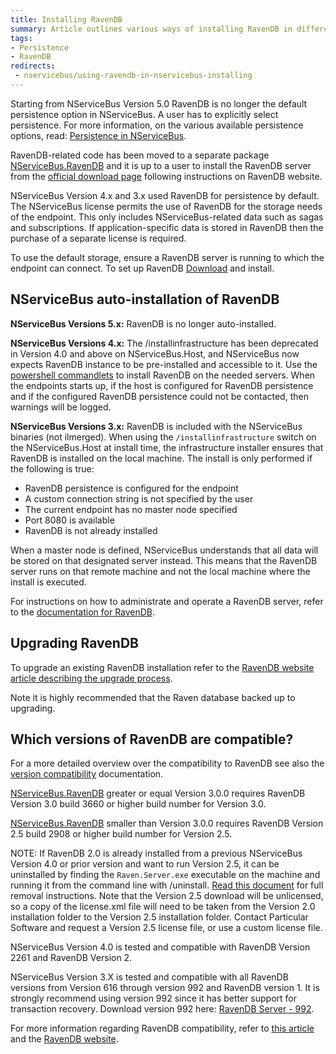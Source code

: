```yaml
---
title: Installing RavenDB
summary: Article outlines various ways of installing RavenDB in different versions of NServiceBus. As of Version 5 it is mostly obsolete due to the fact that RavenDB is no longer part of the core.
tags:
- Persistence
- RavenDB
redirects:
 - nservicebus/using-ravendb-in-nservicebus-installing
---
```


Starting from NServiceBus Version 5.0 RavenDB is no longer the default persistence option in NServiceBus. A user has to explicitly select persistence. For more information, on the various available persistence options, read: [Persistence in NServiceBus](/nservicebus/persistence/).

RavenDB-related code has been moved to a separate package  [NServiceBus.RavenDB](https://www.nuget.org/packages/NServiceBus.RavenDB) and it is up to a user to install the RavenDB server from the [official download page](http://ravendb.net/download) following instructions on RavenDB website.

NServiceBus Version 4.x and 3.x used RavenDB for persistence by default. The NServiceBus license permits the use of RavenDB for the storage needs of the endpoint. This only includes NServiceBus-related data such as sagas and subscriptions. If application-specific data is stored in RavenDB then the purchase of a separate license is required.

To use the default storage, ensure a RavenDB server is running to which the endpoint can connect. To set up RavenDB [Download](http://ravendb.net/download) and install.


## NServiceBus auto-installation of RavenDB

**NServiceBus Versions 5.x:** RavenDB is no longer auto-installed.

**NServiceBus Versions 4.x:** The /installinfrastructure has been deprecated in Version 4.0 and above on NServiceBus.Host, and NServiceBus now expects RavenDB instance to be pre-installed and accessible to it. Use the [powershell commandlets](/nservicebus/operations/management-using-powershell.md) to install RavenDB on the needed servers. When the endpoints starts up, if the host is configured for RavenDB persistence and if the configured RavenDB persistence could not be contacted, then warnings will be logged.

**NServiceBus Versions 3.x:** RavenDB is included with the NServiceBus binaries (not ilmerged). When using the `/installinfrastructure` switch on the NServiceBus.Host at install time, the infrastructure installer ensures that RavenDB is installed on the local machine. The install is only performed if the following is true:

-   RavenDB persistence is configured for the endpoint
-   A custom connection string is not specified by the user
-   The current endpoint has no master node specified
-   Port 8080 is available
-   RavenDB is not already installed

When a master node is defined, NServiceBus understands that all data will be stored on that designated server  instead. This means that the RavenDB server runs on that remote machine and not the local machine where the install is executed.

For instructions on how to administrate and operate a RavenDB server, refer to the [documentation for RavenDB](http://ravendb.net/docs/search/latest/csharp?searchTerm=server-administration).


## Upgrading RavenDB

To upgrade an existing RavenDB installation refer to the [RavenDB website article describing the upgrade process](http://ravendb.net/docs/search/latest/csharp?searchTerm=server-administration%20upgrade).

Note it is highly recommended that the Raven database backed up to upgrading.


## Which versions of RavenDB are compatible?

For a more detailed overview over the compatibility to RavenDB see also the [version compatibility](/nservicebus/ravendb/version-compatibility.md) documentation.

[NServiceBus.RavenDB](https://www.nuget.org/packages/NServiceBus.RavenDB) greater or equal Version 3.0.0 requires RavenDB Version 3.0 build 3660 or higher build number for Version 3.0.

[NServiceBus.RavenDB](https://www.nuget.org/packages/NServiceBus.RavenDB) smaller than Version 3.0.0 requires RavenDB Version 2.5 build 2908 or higher build number for Version 2.5.

NOTE: If RavenDB 2.0 is already installed from a previous NServiceBus Version 4.0 or prior version and want to run Version 2.5, it can be uninstalled by finding the `Raven.Server.exe` executable on the machine and running it from the command line with /uninstall. [Read this document](uninstalling-v4.md) for full removal instructions. Note that the Version 2.5 download will be unlicensed, so a copy of the license.xml file will need to be taken from the Version 2.0 installation folder to the Version 2.5 installation folder. Contact Particular Software and request a Version 2.5 license file, or use a custom license file.

NServiceBus Version 4.0 is tested and compatible with RavenDB Version 2261 and RavenDB Version 2.

NServiceBus Version 3.X is tested and compatible with all RavenDB versions from Version 616 through version 992 and RavenDB version 1. It is strongly recommend using version 992 since it has better support for transaction recovery. Download version 992 here: [RavenDB Server - 992](http://hibernatingrhinos.com/builds/ravendb-stable-v1.0/992).

For more information regarding RavenDB compatibility, refer to [this article](version-compatibility.md) and the [RavenDB website](http://ravendb.net/docs/search/latest/csharp?searchTerm=client-api%20backward-compatibility).